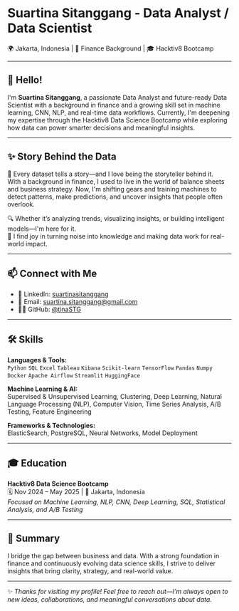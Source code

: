 # Suartina Sitanggang - Data Analyst / Data Scientist  
🌍 Jakarta, Indonesia | 💼 Finance Background | 🎓 Hacktiv8 Bootcamp

---

## 👋 Hello!

I'm **Suartina Sitanggang**, a passionate Data Analyst and future-ready Data Scientist with a background in finance and a growing skill set in machine learning, CNN, NLP, and real-time data workflows. Currently, I'm deepening my expertise through the Hacktiv8 Data Science Bootcamp while exploring how data can power smarter decisions and meaningful insights.

---

## ✨ Story Behind the Data

📌 Every dataset tells a story—and I love being the storyteller behind it.  
With a background in finance, I used to live in the world of balance sheets and business strategy. Now, I'm shifting gears and training machines to detect patterns, make predictions, and uncover insights that people often overlook.

🔍 Whether it’s analyzing trends, visualizing insights, or building intelligent models—I'm here for it.  
🎯 I find joy in turning noise into knowledge and making data work for real-world impact.

---

## 📫 Connect with Me

- 💼 LinkedIn: [suartinasitanggang](https://www.linkedin.com/in/suartinasitanggang)  
- 📧 Email: suartina.sitanggang@gmail.com  
- 🧑‍💻 GitHub: [@tinaSTG](https://github.com/tinaSTG)

---

## 🛠️ Skills

**Languages & Tools:**  
`Python` `SQL` `Excel` `Tableau` `Kibana` `Scikit-learn` `TensorFlow` `Pandas` `Numpy` `Docker` `Apache Airflow` `Streamlit` `HuggingFace`

**Machine Learning & AI:**  
Supervised & Unsupervised Learning, Clustering, Deep Learning, Natural Language Processing (NLP), Computer Vision, Time Series Analysis, A/B Testing, Feature Engineering

**Frameworks & Technologies:**  
ElasticSearch, PostgreSQL, Neural Networks, Model Deployment

---

## 🎓 Education

**Hacktiv8 Data Science Bootcamp**  
🗓️ Nov 2024 – May 2025 | 📍 Jakarta, Indonesia  
*Focused on Machine Learning, NLP, CNN, Deep Learning, SQL, Statistical Analysis, and A/B Testing*

---

## 🧠 Summary

I bridge the gap between business and data. With a strong foundation in finance and continuously evolving data science skills, I strive to deliver insights that bring clarity, strategy, and real-world value.

---

✨ *Thanks for visiting my profile! Feel free to reach out—I’m always open to new ideas, collaborations, and meaningful conversations about data.*


